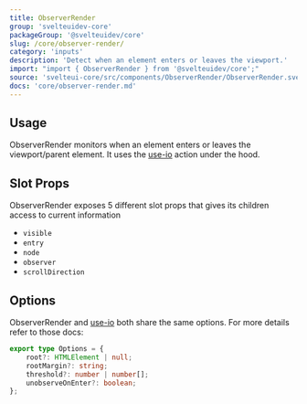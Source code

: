 ```yaml
---
title: ObserverRender
group: 'svelteuidev-core'
packageGroup: '@svelteuidev/core'
slug: /core/observer-render/
category: 'inputs'
description: 'Detect when an element enters or leaves the viewport.'
import: "import { ObserverRender } from '@svelteuidev/core';"
source: 'svelteui-core/src/components/ObserverRender/ObserverRender.svelte'
docs: 'core/observer-render.md'
---
```


<script>
    import { Demo, ObserverRenderDemos } from '@svelteuidev/demos';
    import { Heading } from 'components';
</script>

<Heading />

## Usage

ObserverRender monitors when an element enters or leaves the viewport/parent element. It uses the [use-io](composables/use-io) action under the hood.

<Demo demo={ObserverRenderDemos.usage} />

## Slot Props

ObserverRender exposes 5 different slot props that gives its children access to current information

- `visible`
- `entry`
- `node`
- `observer`
- `scrollDirection`

<Demo demo={ObserverRenderDemos.slots} />

## Options

ObserverRender and [use-io](composables/use-io) both share the same options. For more details refer to those docs:

```ts
export type Options = {
	root?: HTMLElement | null;
	rootMargin?: string;
	threshold?: number | number[];
	unobserveOnEnter?: boolean;
};
```
